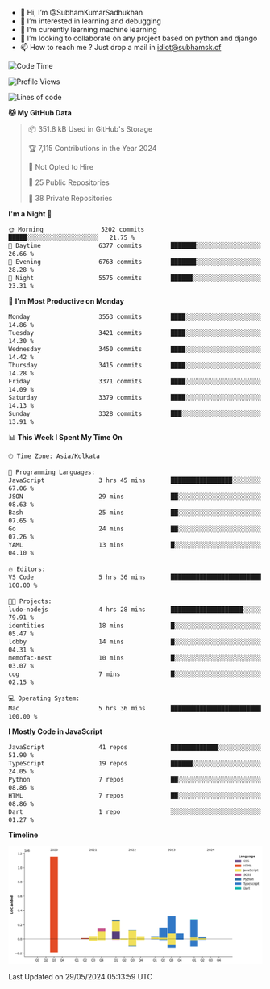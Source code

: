 - 👋 Hi, I’m @SubhamKumarSadhukhan
- 👀 I’m interested in learning and debugging
- 🌱 I’m currently learning machine learning
- 💞️ I’m looking to collaborate on any project based on python and django
- 📫 How to reach me ?
      Just drop a mail in idiot@subhamsk.cf

<!---
SubhamKumarSadhukhan/SubhamKumarSadhukhan is a ✨ special ✨ repository because its `README.md` (this file) appears on your GitHub profile.
You can click the Preview link to take a look at your changes.
--->


<!--START_SECTION:waka-->
![Code Time](http://img.shields.io/badge/Code%20Time-2%2C210%20hrs%2032%20mins-blue)

![Profile Views](http://img.shields.io/badge/Profile%20Views-0-blue)

![Lines of code](https://img.shields.io/badge/From%20Hello%20World%20I%27ve%20Written-2.7%20million%20lines%20of%20code-blue)

**🐱 My GitHub Data** 

> 📦 351.8 kB Used in GitHub's Storage 
 > 
> 🏆 7,115 Contributions in the Year 2024
 > 
> 🚫 Not Opted to Hire
 > 
> 📜 25 Public Repositories 
 > 
> 🔑 38 Private Repositories 
 > 
**I'm a Night 🦉** 

```text
🌞 Morning                5202 commits        █████░░░░░░░░░░░░░░░░░░░░   21.75 % 
🌆 Daytime                6377 commits        ███████░░░░░░░░░░░░░░░░░░   26.66 % 
🌃 Evening                6763 commits        ███████░░░░░░░░░░░░░░░░░░   28.28 % 
🌙 Night                  5575 commits        ██████░░░░░░░░░░░░░░░░░░░   23.31 % 
```
📅 **I'm Most Productive on Monday** 

```text
Monday                   3553 commits        ████░░░░░░░░░░░░░░░░░░░░░   14.86 % 
Tuesday                  3421 commits        ████░░░░░░░░░░░░░░░░░░░░░   14.30 % 
Wednesday                3450 commits        ████░░░░░░░░░░░░░░░░░░░░░   14.42 % 
Thursday                 3415 commits        ████░░░░░░░░░░░░░░░░░░░░░   14.28 % 
Friday                   3371 commits        ████░░░░░░░░░░░░░░░░░░░░░   14.09 % 
Saturday                 3379 commits        ████░░░░░░░░░░░░░░░░░░░░░   14.13 % 
Sunday                   3328 commits        ███░░░░░░░░░░░░░░░░░░░░░░   13.91 % 
```


📊 **This Week I Spent My Time On** 

```text
🕑︎ Time Zone: Asia/Kolkata

💬 Programming Languages: 
JavaScript               3 hrs 45 mins       █████████████████░░░░░░░░   67.06 % 
JSON                     29 mins             ██░░░░░░░░░░░░░░░░░░░░░░░   08.63 % 
Bash                     25 mins             ██░░░░░░░░░░░░░░░░░░░░░░░   07.65 % 
Go                       24 mins             ██░░░░░░░░░░░░░░░░░░░░░░░   07.26 % 
YAML                     13 mins             █░░░░░░░░░░░░░░░░░░░░░░░░   04.10 % 

🔥 Editors: 
VS Code                  5 hrs 36 mins       █████████████████████████   100.00 % 

🐱‍💻 Projects: 
ludo-nodejs              4 hrs 28 mins       ████████████████████░░░░░   79.91 % 
identities               18 mins             █░░░░░░░░░░░░░░░░░░░░░░░░   05.47 % 
lobby                    14 mins             █░░░░░░░░░░░░░░░░░░░░░░░░   04.31 % 
memofac-nest             10 mins             █░░░░░░░░░░░░░░░░░░░░░░░░   03.07 % 
cog                      7 mins              █░░░░░░░░░░░░░░░░░░░░░░░░   02.15 % 

💻 Operating System: 
Mac                      5 hrs 36 mins       █████████████████████████   100.00 % 
```

**I Mostly Code in JavaScript** 

```text
JavaScript               41 repos            █████████████░░░░░░░░░░░░   51.90 % 
TypeScript               19 repos            ██████░░░░░░░░░░░░░░░░░░░   24.05 % 
Python                   7 repos             ██░░░░░░░░░░░░░░░░░░░░░░░   08.86 % 
HTML                     7 repos             ██░░░░░░░░░░░░░░░░░░░░░░░   08.86 % 
Dart                     1 repo              ░░░░░░░░░░░░░░░░░░░░░░░░░   01.27 % 
```



**Timeline**

![Lines of Code chart](https://raw.githubusercontent.com/SubhamKumarSadhukhan/SubhamKumarSadhukhan/main/assets/bar_graph.png)


 Last Updated on 29/05/2024 05:13:59 UTC
<!--END_SECTION:waka-->
